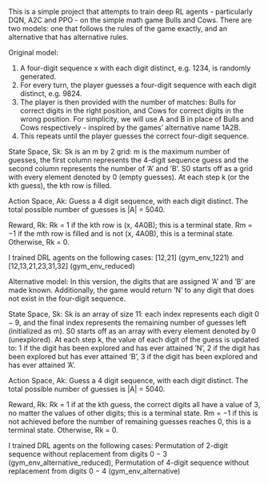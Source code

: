 This is a simple project that attempts to train deep RL agents - particularly DQN, A2C and PPO - on the simple math game Bulls and Cows. There are two models: one that follows
the rules of the game exactly, and an alternative that has alternative rules.

Original model:
1. A four-digit sequence x with each digit distinct, e.g. 1234, is randomly generated.
2. For every turn, the player guesses a four-digit sequence with each digit distinct, e.g. 9824.
3. The player is then provided with the number of matches: Bulls for correct digits in the right position, and Cows for correct digits in the wrong position. For simplicity, we
   will use A and B in place of Bulls and Cows respectively - inspired by the games’ alternative name 1A2B.
4. This repeats until the player guesses the correct four-digit sequence.

State Space, Sk:
Sk is an m by 2 grid: m is the maximum number of guesses, the first column represents the 4-digit sequence guess and the second column represents the number of ’A’ and ’B’. 
S0 starts off as a grid with every element denoted by 0 (empty guesses). At each step k (or the kth guess), the kth row is filled.

Action Space, Ak:
Guess a 4 digit sequence, with each digit distinct. The total possible number of guesses is |A| = 5040.

Reward, Rk:
Rk = 1 if the kth row is (x, 4A0B); this is a terminal state. Rm = −1 if the mth row is filled and is not (x, 4A0B), this is a terminal state. Otherwise, Rk = 0.

I trained DRL agents on the following cases: [12,21] (gym_env_1221) and [12,13,21,23,31,32] (gym_env_reduced)


Alternative model: 
In this version, the digits that are assigned ’A’ and ’B’ are made known. Additionally, the game would return ’N’ to any digit that does not exist in the four-digit sequence. 

State Space, Sk:
Sk is an array of size 11: each index represents each digit 0 − 9, and the final index represents the remaining number of guesses left (initialized as m). S0 starts off as an 
array with every element denoted by 0 (unexplored). At each step k, the value of each digit of the guess is updated to: 1 if the digit has been explored and has ever attained 
’N’, 2 if the digit has been explored but has ever attained ’B’, 3 if the digit has been explored and has ever attained ’A’. 

Action Space, Ak:
Guess a 4 digit sequence, with each digit distinct. The total possible number of guesses is |A| = 5040.

Reward, Rk:
Rk = 1 if at the kth guess, the correct digits all have a value of 3, no matter the values of other digits; this is a terminal state. Rm = −1 if this is not achieved before the 
number of remaining guesses reaches 0, this is a terminal state. Otherwise, Rk = 0.

I trained DRL agents on the following cases: Permutation of 2-digit sequence without replacement from digits 0 − 3 (gym_env_alternative_reduced), 
Permutation of 4-digit sequence without replacement from digits 0 − 4 (gym_env_alternative)
